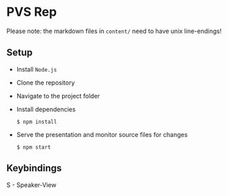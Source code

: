 # PVS Rep

Please note: the markdown files in `content/` need to have unix line-endings!

## Setup

- Install `Node.js`
- Clone the repository
- Navigate to the project folder 
- Install dependencies

    ```
    $ npm install
    ```
- Serve the presentation and monitor source files for changes

    ```
    $ npm start
    ```

## Keybindings

S - Speaker-View
